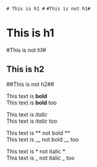 `# This is h1 #`
`#This is not h1#`

# This is h1 #
#This is not h1#

## This is h2 ##
##This is not h2##

This text is **bold**  
This text is __bold__ too  
  
This text is *italic*  
This text is _italic_ too  
  
  
  
This text is ** not bold **  
This text is __ not bold __ too  
  
This text is * not italic *  
This text is _ not italic _ too  


